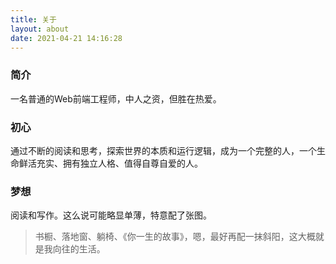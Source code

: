 ```yaml
---
title: 关于
layout: about
date: 2021-04-21 14:16:28
---
```


### 简介
一名普通的Web前端工程师，中人之资，但胜在热爱。
### 初心
通过不断的阅读和思考，探索世界的本质和运行逻辑，成为一个完整的人，一个生命鲜活充实、拥有独立人格、值得自尊自爱的人。

### 梦想
阅读和写作。这么说可能略显单薄，特意配了张图。

> 书橱、落地窗、躺椅、《你一生的故事》，嗯，最好再配一抹斜阳，这大概就是我向往的生活。